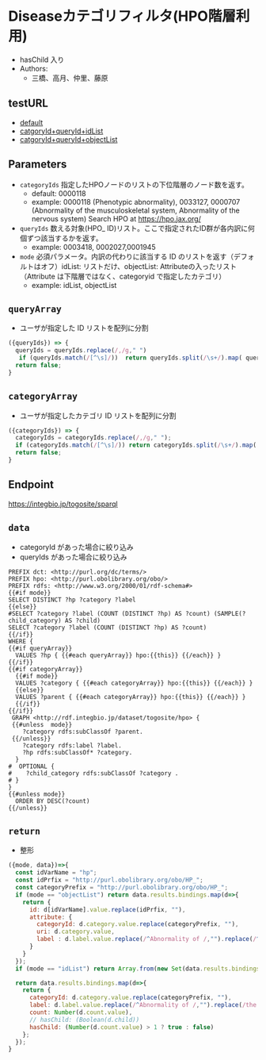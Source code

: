 # Diseaseカテゴリフィルタ(HPO階層利用)

- hasChild 入り
- Authors:
  - 三橋、高月、仲里、藤原
 
 ## testURL
  - [default](http://ep6.dbcls.jp/togoid/sparqlist/api/disease_hpo_filter?categoryIds=0000118&queryIds=&mode=)
  - [catgoryId+queryId+idList](http://ep6.dbcls.jp/togoid/sparqlist/api/disease_hpo_filter?categoryIds=0000118%2C0000707&queryIds=0003418%2C0002027%2C0001945&mode=idList)
  - [catgoryId+queryId+objectList](http://ep6.dbcls.jp/togoid/sparqlist/api/disease_hpo_filter?categoryIds=0000118%2C0000707&queryIds=0003418%2C0002027%2C0001945&mode=objectList)

## Parameters

* `categoryIds` 指定したHPOノードのリストの下位階層のノード数を返す。
  * default: 0000118
  * example: 0000118 (Phenotypic abnormality), 0033127, 0000707  (Abnormality of the musculoskeletal system, Abnormality of the nervous system) Search HPO at https://hpo.jax.org/
* `queryIds` 数える対象(HPO_ ID)リスト。ここで指定されたID群が各内訳に何個ずつ該当するかを返す。
  * example: 0003418, 0002027,0001945
* `mode` 必須パラメータ。内訳の代わりに該当する ID のリストを返す（デフォルトはオフ）idList: リストだけ、objectList: Attributeの入ったリスト（Attribute は下階層ではなく、categoryid で指定したカテゴリ）
  * example: idList, objectList

## `queryArray`
- ユーザが指定した ID リストを配列に分割

```javascript
({queryIds}) => {
  queryIds = queryIds.replace(/,/g," ")
   if (queryIds.match(/[^\s]/))  return queryIds.split(/\s+/).map( queryId => "HP_" + queryId );
  return false;
}
```

## `categoryArray`
- ユーザが指定したカテゴリ ID リストを配列に分割

```javascript
({categoryIds}) => {
  categoryIds = categoryIds.replace(/,/g," ");
  if (categoryIds.match(/[^\s]/)) return categoryIds.split(/\s+/).map( categoryId => "HP_" + categoryId　);
  return false;
}
```

## Endpoint

https://integbio.jp/togosite/sparql

## `data`
- categoryId があった場合に絞り込み
- queryIds があった場合に絞り込み
```sparql
PREFIX dct: <http://purl.org/dc/terms/>
PREFIX hpo: <http://purl.obolibrary.org/obo/>
PREFIX rdfs: <http://www.w3.org/2000/01/rdf-schema#>
{{#if mode}}
SELECT DISTINCT ?hp ?category ?label
{{else}}
#SELECT ?category ?label (COUNT (DISTINCT ?hp) AS ?count) (SAMPLE(?child_category) AS ?child)
SELECT ?category ?label (COUNT (DISTINCT ?hp) AS ?count)
{{/if}}
WHERE {
{{#if queryArray}}
  VALUES ?hp { {{#each queryArray}} hpo:{{this}} {{/each}} }
{{/if}}
{{#if categoryArray}}
  {{#if mode}}
  VALUES ?category { {{#each categoryArray}} hpo:{{this}} {{/each}} }    
  {{else}}
  VALUES ?parent { {{#each categoryArray}} hpo:{{this}} {{/each}} }
  {{/if}}
{{/if}}
 GRAPH <http://rdf.integbio.jp/dataset/togosite/hpo> { 
 {{#unless  mode}}
    ?category rdfs:subClassOf ?parent.
 {{/unless}}
    ?category rdfs:label ?label.
    ?hp rdfs:subClassOf* ?category.
  }
#  OPTIONAL {
#    ?child_category rdfs:subClassOf ?category .
# }
} 
{{#unless mode}}  
  ORDER BY DESC(?count)
{{/unless}}
```

## `return`
- 整形
```javascript
({mode, data})=>{
  const idVarName = "hp";
  const idPrfix = "http://purl.obolibrary.org/obo/HP_";
  const categoryPrefix = "http://purl.obolibrary.org/obo/HP_";
  if (mode == "objectList") return data.results.bindings.map(d=>{
    return {
      id: d[idVarName].value.replace(idPrfix, ""), 
      attribute: {
        categoryId: d.category.value.replace(categoryPrefix, ""), 
        uri: d.category.value,
        label : d.label.value.replace(/^Abnormality of /,"").replace(/^the /,"")
      }
    }
  });
  if (mode == "idList") return Array.from(new Set(data.results.bindings.map(d=>d[idVarName].value.replace(idPrfix, "")))); // unique

  return data.results.bindings.map(d=>{ 
    return {
      categoryId: d.category.value.replace(categoryPrefix, ""), 
      label: d.label.value.replace(/^Abnormality of /,"").replace(/the /,""),
      count: Number(d.count.value),
      // hasChild: (Boolean(d.child))
      hasChild: (Number(d.count.value) > 1 ? true : false)
    };
  });	
}
```